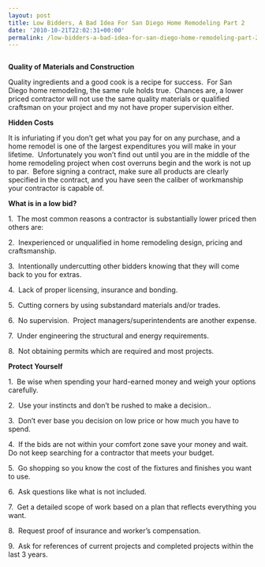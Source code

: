 ```yaml
---
layout: post
title: Low Bidders, A Bad Idea For San Diego Home Remodeling Part 2
date: '2010-10-21T22:02:31+00:00'
permalink: /low-bidders-a-bad-idea-for-san-diego-home-remodeling-part-2/
---
```

<img src="http://murraylampert.com/wp-content/uploads/2010/10/remodeling.jpg" alt="" />

<strong>Quality of Materials and Construction</strong>

Quality ingredients and a good cook is a recipe for success.  For San Diego home remodeling, the same rule holds true.  Chances are, a lower priced contractor will not use the same quality materials or qualified craftsman on your project and my not have proper supervision either.

<strong>Hidden Costs</strong>

It is infuriating if you don’t get what you pay for on any purchase, and a home remodel is one of the largest expenditures you will make in your lifetime.  Unfortunately you won’t find out until you are in the middle of the home remodeling project when cost overruns begin and the work is not up to par.  Before signing a contract, make sure all products are clearly specified in the contract, and you have seen the caliber of workmanship your contractor is capable of.

<strong>What is in a low bid?</strong>

1.  The most common reasons a contractor is substantially lower priced then others are:

2.  Inexperienced or unqualified in home remodeling design, pricing and craftsmanship.

3.  Intentionally undercutting other bidders knowing that they will come back to you for extras.

4.  Lack of proper licensing, insurance and bonding.

5.  Cutting corners by using substandard materials and/or trades.

6.  No supervision.  Project managers/superintendents are another expense.

7.  Under engineering the structural and energy requirements.

8.  Not obtaining permits which are required and most projects.

<strong>Protect Yourself</strong>

1.  Be wise when spending your hard-earned money and weigh your options carefully.

2.  Use your instincts and don’t be rushed to make a decision..

3.  Don’t ever base you decision on low price or how much you have to spend.

4.  If the bids are not within your comfort zone save your money and wait.  Do not keep searching for a contractor that meets your budget.

5.  Go shopping so you know the cost of the fixtures and finishes you want to use.

6.  Ask questions like what is not included.

7.  Get a detailed scope of work based on a plan that reflects everything you want.

8.  Request proof of insurance and worker’s compensation.

9.  Ask for references of current projects and completed projects within the last 3 years.
